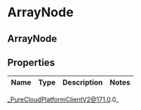 # ArrayNode

## ArrayNode

## Properties

|Name | Type | Description | Notes|
|------------ | ------------- | ------------- | -------------|



_PureCloudPlatformClientV2@171.0.0_
